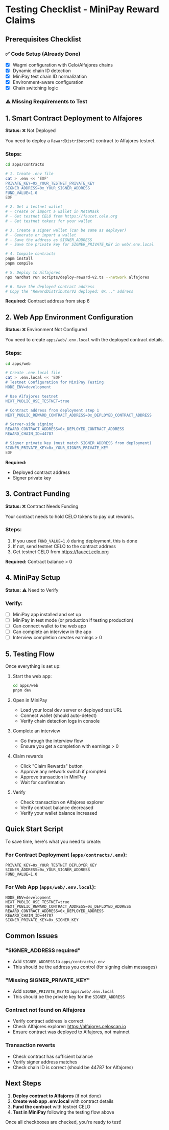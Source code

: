 # Testing Checklist - MiniPay Reward Claims

## Prerequisites Checklist

### ✅ Code Setup (Already Done)
- [x] Wagmi configuration with Celo/Alfajores chains
- [x] Dynamic chain ID detection
- [x] MiniPay test chain ID normalization
- [x] Environment-aware configuration
- [x] Chain switching logic

### ⚠️ Missing Requirements to Test

## 1. Smart Contract Deployment to Alfajores

**Status:** ❌ Not Deployed

You need to deploy a `RewardDistributorV2` contract to Alfajores testnet.

### Steps:

```bash
cd apps/contracts

# 1. Create .env file
cat > .env << 'EOF'
PRIVATE_KEY=0x_YOUR_TESTNET_PRIVATE_KEY
SIGNER_ADDRESS=0x_YOUR_SIGNER_ADDRESS
FUND_VALUE=1.0
EOF

# 2. Get a testnet wallet
# - Create or import a wallet in MetaMask
# - Get testnet CELO from https://faucet.celo.org
# - Get testnet tokens for your wallet

# 3. Create a signer wallet (can be same as deployer)
# - Generate or import a wallet
# - Save the address as SIGNER_ADDRESS
# - Save the private key for SIGNER_PRIVATE_KEY in web/.env.local

# 4. Compile contracts
pnpm install
pnpm compile

# 5. Deploy to Alfajores
npx hardhat run scripts/deploy-reward-v2.ts --network alfajores

# 6. Save the deployed contract address
# Copy the "RewardDistributorV2 deployed: 0x..." address
```

**Required:** Contract address from step 6

## 2. Web App Environment Configuration

**Status:** ❌ Environment Not Configured

You need to create `apps/web/.env.local` with the deployed contract details.

### Steps:

```bash
cd apps/web

# Create .env.local file
cat > .env.local << 'EOF'
# Testnet Configuration for MiniPay Testing
NODE_ENV=development

# Use Alfajores testnet
NEXT_PUBLIC_USE_TESTNET=true

# Contract address from deployment step 1
NEXT_PUBLIC_REWARD_CONTRACT_ADDRESS=0x_DEPLOYED_CONTRACT_ADDRESS

# Server-side signing
REWARD_CONTRACT_ADDRESS=0x_DEPLOYED_CONTRACT_ADDRESS
REWARD_CHAIN_ID=44787

# Signer private key (must match SIGNER_ADDRESS from deployment)
SIGNER_PRIVATE_KEY=0x_YOUR_SIGNER_PRIVATE_KEY
EOF
```

**Required:** 
- Deployed contract address
- Signer private key

## 3. Contract Funding

**Status:** ❌ Contract Needs Funding

Your contract needs to hold CELO tokens to pay out rewards.

### Steps:

1. If you used `FUND_VALUE=1.0` during deployment, this is done
2. If not, send testnet CELO to the contract address
3. Get testnet CELO from https://faucet.celo.org

**Required:** Contract balance > 0

## 4. MiniPay Setup

**Status:** ⚠️ Need to Verify

### Verify:
- [ ] MiniPay app installed and set up
- [ ] MiniPay in test mode (or production if testing production)
- [ ] Can connect wallet to the web app
- [ ] Can complete an interview in the app
- [ ] Interview completion creates earnings > 0

## 5. Testing Flow

Once everything is set up:

1. Start the web app:
   ```bash
   cd apps/web
   pnpm dev
   ```

2. Open in MiniPay
   - Load your local dev server or deployed test URL
   - Connect wallet (should auto-detect)
   - Verify chain detection logs in console

3. Complete an interview
   - Go through the interview flow
   - Ensure you get a completion with earnings > 0

4. Claim rewards
   - Click "Claim Rewards" button
   - Approve any network switch if prompted
   - Approve transaction in MiniPay
   - Wait for confirmation

5. Verify
   - Check transaction on Alfajores explorer
   - Verify contract balance decreased
   - Verify your wallet balance increased

## Quick Start Script

To save time, here's what you need to create:

### For Contract Deployment (`apps/contracts/.env`):
```
PRIVATE_KEY=0x_YOUR_TESTNET_DEPLOYER_KEY
SIGNER_ADDRESS=0x_YOUR_SIGNER_ADDRESS
FUND_VALUE=1.0
```

### For Web App (`apps/web/.env.local`):
```
NODE_ENV=development
NEXT_PUBLIC_USE_TESTNET=true
NEXT_PUBLIC_REWARD_CONTRACT_ADDRESS=0x_DEPLOYED_ADDRESS
REWARD_CONTRACT_ADDRESS=0x_DEPLOYED_ADDRESS
REWARD_CHAIN_ID=44787
SIGNER_PRIVATE_KEY=0x_SIGNER_KEY
```

## Common Issues

### "SIGNER_ADDRESS required"
- Add `SIGNER_ADDRESS` to `apps/contracts/.env`
- This should be the address you control (for signing claim messages)

### "Missing SIGNER_PRIVATE_KEY"
- Add `SIGNER_PRIVATE_KEY` to `apps/web/.env.local`
- This should be the private key for the `SIGNER_ADDRESS`

### Contract not found on Alfajores
- Verify contract address is correct
- Check Alfajores explorer: https://alfajores.celoscan.io
- Ensure contract was deployed to Alfajores, not mainnet

### Transaction reverts
- Check contract has sufficient balance
- Verify signer address matches
- Check chain ID is correct (should be 44787 for Alfajores)

## Next Steps

1. **Deploy contract to Alfajores** (if not done)
2. **Create web app .env.local** with contract details
3. **Fund the contract** with testnet CELO
4. **Test in MiniPay** following the testing flow above

Once all checkboxes are checked, you're ready to test!

